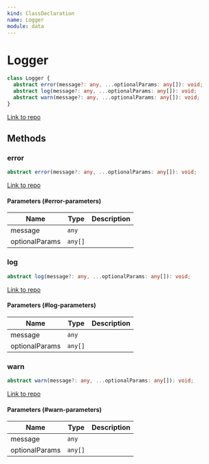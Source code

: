 ```yaml
---
kind: ClassDeclaration
name: Logger
module: data
---
```


# Logger

```ts
class Logger {
  abstract error(message?: any, ...optionalParams: any[]): void;
  abstract log(message?: any, ...optionalParams: any[]): void;
  abstract warn(message?: any, ...optionalParams: any[]): void;
}
```

[Link to repo](https://github.com/ngrx/platform/blob/master/modules/data/src/utils/interfaces.ts#L3-L7)

## Methods

### error

```ts
abstract error(message?: any, ...optionalParams: any[]): void;
```

[Link to repo](https://github.com/ngrx/platform/blob/master/modules/data/src/utils/interfaces.ts#L4-L4)

#### Parameters (#error-parameters)

| Name           | Type    | Description |
| -------------- | ------- | ----------- |
| message        | `any`   |             |
| optionalParams | `any[]` |             |

### log

```ts
abstract log(message?: any, ...optionalParams: any[]): void;
```

[Link to repo](https://github.com/ngrx/platform/blob/master/modules/data/src/utils/interfaces.ts#L5-L5)

#### Parameters (#log-parameters)

| Name           | Type    | Description |
| -------------- | ------- | ----------- |
| message        | `any`   |             |
| optionalParams | `any[]` |             |

### warn

```ts
abstract warn(message?: any, ...optionalParams: any[]): void;
```

[Link to repo](https://github.com/ngrx/platform/blob/master/modules/data/src/utils/interfaces.ts#L6-L6)

#### Parameters (#warn-parameters)

| Name           | Type    | Description |
| -------------- | ------- | ----------- |
| message        | `any`   |             |
| optionalParams | `any[]` |             |
